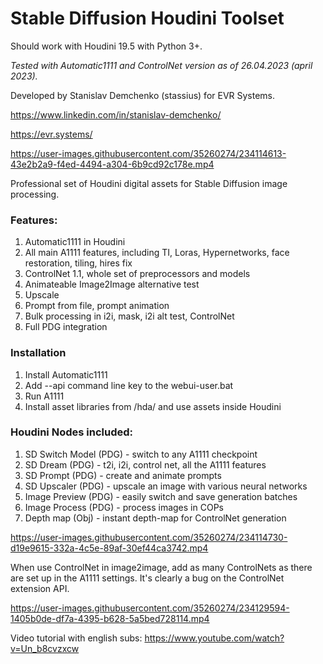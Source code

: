 # Stable Diffusion Houdini Toolset

Should work with Houdini 19.5 with Python 3+.

*Tested with Automatic1111 and ControlNet version as of 26.04.2023 (april 2023).*

Developed by Stanislav Demchenko (stassius) for EVR Systems.

https://www.linkedin.com/in/stanislav-demchenko/

https://evr.systems/

https://user-images.githubusercontent.com/35260274/234114613-43e2b2a9-f4ed-4494-a304-6b9cd92c178e.mp4

Professional set of Houdini digital assets for Stable Diffusion image processing.

### Features:
1. Automatic1111 in Houdini
2. All main A1111 features, including TI, Loras, Hypernetworks, face restoration, tiling, hires fix
4. ControlNet 1.1, whole set of preprocessors and models
5. Animateable Image2Image alternative test
6. Upscale
7. Prompt from file, prompt animation
8. Bulk processing in i2i, mask, i2i alt test, ControlNet
9. Full PDG integration

### Installation
1. Install Automatic1111
2. Add --api command line key to the webui-user.bat
3. Run A1111
4. Install asset libraries from /hda/ and use assets inside Houdini

### Houdini Nodes included:
1. SD Switch Model (PDG) - switch to any A1111 checkpoint
2. SD Dream (PDG) - t2i, i2i, control net, all the A1111 features
3. SD Prompt (PDG) - create and animate prompts
4. SD Upscaler (PDG) - upscale an image with various neural networks
5. Image Preview (PDG) - easily switch and save generation batches
6. Image Process (PDG) - process images in COPs
7. Depth map (Obj) - instant depth-map for ControlNet generation

https://user-images.githubusercontent.com/35260274/234114730-d19e9615-332a-4c5e-89af-30ef44ca3742.mp4

When use ControlNet in image2image, add as many ControlNets as there are set up in the A1111 settings. It's clearly a bug on the ControlNet extension API.


https://user-images.githubusercontent.com/35260274/234129594-1405b0de-df7a-4395-b628-5a5bed728114.mp4


Video tutorial with english subs:
https://www.youtube.com/watch?v=Un_b8cvzxcw
